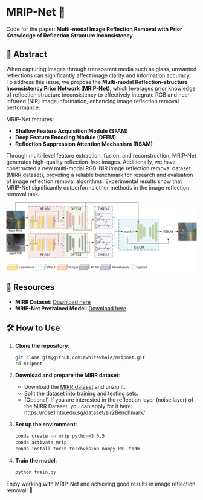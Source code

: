 # MRIP-Net 🚀

Code for the paper: **Multi-modal Image Reflection Removal with Prior Knowledge of Reflection Structure Inconsistency**

## 📜 Abstract
When capturing images through transparent media such as glass, unwanted reflections can significantly affect image clarity and information accuracy. To address this issue, we propose the **Multi-modal Reflection-structure Inconsistency Prior Network (MRIP-Net)**, which leverages prior knowledge of reflection structure inconsistency to effectively integrate RGB and near-infrared (NIR) image information, enhancing image reflection removal performance.

MRIP-Net features:
- **Shallow Feature Acquisition Module (SFAM)**
- **Deep Feature Encoding Module (DFEM)**
- **Reflection Suppression Attention Mechanism (RSAM)**

Through multi-level feature extraction, fusion, and reconstruction, MRIP-Net generates high-quality reflection-free images. Additionally, we have constructed a new multi-modal RGB-NIR image reflection removal dataset (MIRR dataset), providing a reliable benchmark for research and evaluation of image reflection removal algorithms. Experimental results show that MRIP-Net significantly outperforms other methods in the image reflection removal task.

![MRIP-Net](MRIP-Net.png)

## 📂 Resources

- **MIRR Dataset**: [Download here](https://mcmasteru365-my.sharepoint.com/:u:/g/personal/liu2259_mcmaster_ca/EdUamCz1XgxNrqeTTltZSiQBOkxd3QzLpnPI649ho2_xqw?e=wZldeh)
- **MRIP-Net Pretrained Model**: [Download here](https://mcmasteru365-my.sharepoint.com/:u:/g/personal/liu2259_mcmaster_ca/Ee6ThE1CYdBOggK2WdmmBOUBSJh12qQid9wZetmDNx6pLg?e=C2kVKx)

## 🛠️ How to Use

1. **Clone the repository**:
    ```sh
    git clone git@github.com:awhitewhale/mripnet.git
    cd mripnet
    ```

2. **Download and prepare the MIRR dataset**:
    - Download the [MIRR dataset](https://mcmasteru365-my.sharepoint.com/:u:/g/personal/liu2259_mcmaster_ca/EdUamCz1XgxNrqeTTltZSiQBOkxd3QzLpnPI649ho2_xqw?e=wZldeh) and unzip it.
    - Split the dataset into training and testing sets.
    - (Optional) If you are interested in the reflection layer (noise layer) of the MIRR Dataset, you can apply for it here: https://rose1.ntu.edu.sg/dataset/sir2Benchmark/

3. **Set up the environment**:
    ```sh
    conda create -n mrip python=3.6.5
    conda activate mrip
    conda install torch torchvision numpy PIL tqdm
    ```

4. **Train the model**:
    ```sh
    python train.py
    ```

Enjoy working with MRIP-Net and achieving good results in image reflection removal! 🌟
